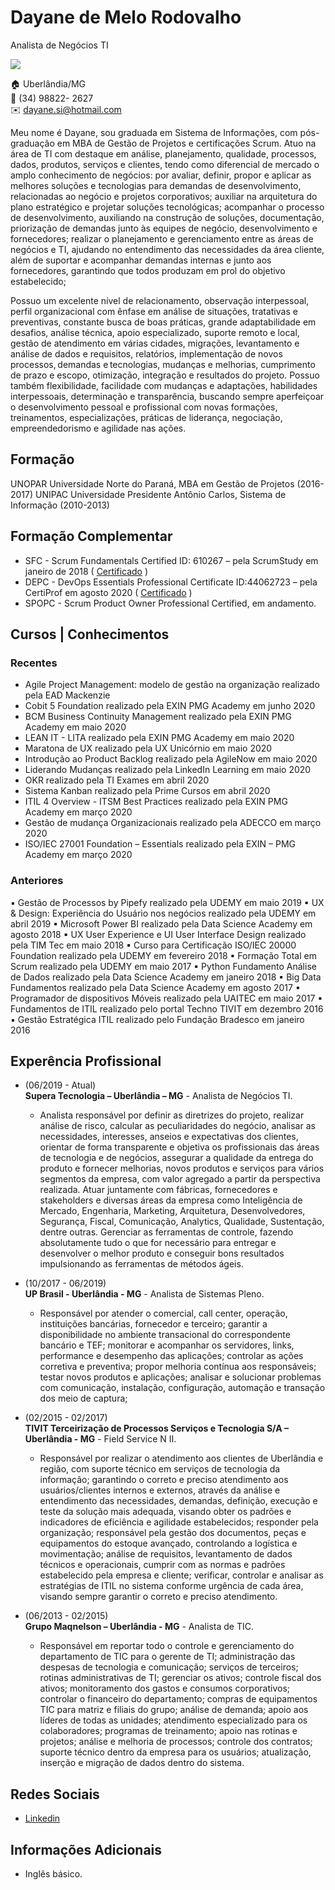 # Dayane de Melo Rodovalho
Analista de Negócios TI

<img src="https://www.linkedin.com/in/dayanemelo/detail/photo/" />

:house:    Uberlândia/MG <br>
:iphone:   (34) 98822- 2627 <br>
:envelope:  dayane.si@hotmail.com

Meu nome é Dayane, sou graduada em Sistema de Informações, com pós-graduação em MBA de Gestão de Projetos e certificações Scrum.
Atuo na área de TI com destaque em análise, planejamento, qualidade, processos, dados, produtos, serviços e clientes, tendo como diferencial de mercado o amplo conhecimento de negócios: por avaliar, definir, propor e aplicar as melhores soluções e tecnologias para demandas de desenvolvimento, relacionadas ao negócio e projetos corporativos; auxiliar na arquitetura do plano estratégico e projetar soluções tecnológicas; acompanhar o processo de desenvolvimento, auxiliando na construção de soluções, documentação, priorização de demandas junto às equipes de negócio, desenvolvimento e fornecedores; realizar o planejamento e gerenciamento entre as áreas de negócios e TI, ajudando no entendimento das necessidades da área cliente, além de suportar e acompanhar demandas internas e junto aos fornecedores, garantindo que todos produzam em prol do objetivo estabelecido;

Possuo um excelente nível de relacionamento, observação interpessoal, perfil organizacional com ênfase em análise de situações, tratativas e preventivas, constante busca de boas práticas, grande adaptabilidade em desafios, análise técnica, apoio especializado, suporte remoto e local, gestão de atendimento em várias cidades, migrações, levantamento e análise de dados e requisitos, relatórios, implementação de novos processos, demandas e tecnologias, mudanças e melhorias, cumprimento de prazo e escopo, otimização, integração e resultados do projeto. Possuo também flexibilidade, facilidade com mudanças e adaptações, habilidades interpessoais,  determinação e transparência, buscando sempre aperfeiçoar o desenvolvimento pessoal e profissional com novas formações, treinamentos, especializações, práticas de liderança, negociação, empreendedorismo e agilidade nas ações.

## Formação
UNOPAR Universidade Norte do Paraná, MBA em Gestão de Projetos (2016-2017)
UNIPAC Universidade Presidente Antônio Carlos, Sistema de Informação (2010-2013)

## Formação Complementar 
* SFC - Scrum Fundamentals Certified ID: 610267 – pela ScrumStudy em janeiro de 2018 ( [Certificado](certificados/devops-2020.pdf) )
* DEPC - DevOps Essentials Professional Certificate ID:44062723 – pela CertiProf em agosto 2020 ( [Certificado](certificados/sfc-2018.pdf) )
* SPOPC - Scrum Product Owner Professional Certified, em andamento.

## Cursos | Conhecimentos
### Recentes
* Agile Project Management: modelo de gestão na organização realizado pela EAD Mackenzie
* Cobit 5 Foundation realizado pela EXIN PMG Academy em junho 2020
* BCM Business Continuity Management realizado pela EXIN PMG Academy em maio 2020
* LEAN IT - LITA realizado pela EXIN PMG Academy em maio 2020
* Maratona de UX realizado pela UX Unicórnio em maio 2020
* Introdução ao Product Backlog realizado pela AgileNow em maio 2020
* Liderando Mudanças realizado pela LinkedIn Learning em maio 2020
* OKR realizado pela TI Exames em abril 2020
* Sistema Kanban realizado pela Prime Cursos em abril 2020
* ITIL 4 Overview - ITSM Best Practices realizado pela EXIN PMG Academy em março 2020
* Gestão de mudança Organizacionais realizado pela ADECCO em março 2020
* ISO/IEC 27001 Foundation – Essentials realizado pela EXIN – PMG Academy em março 2020

### Anteriores
▪ Gestão de Processos by Pipefy realizado pela UDEMY em maio 2019
▪ UX & Design: Experiência do Usuário nos negócios realizado pela UDEMY em abril 2019
▪ Microsoft Power BI realizado pela Data Science Academy em agosto 2018
▪ UX User Experience e UI User Interface Design realizado pela TIM Tec em maio 2018
▪ Curso para Certificação ISO/IEC 20000 Foundation realizado pela UDEMY em fevereiro 2018
▪ Formação Total em Scrum realizado pela UDEMY em maio 2017
▪ Python Fundamento Análise de Dados realizado pela Data Science Academy em janeiro 2018
▪ Big Data Fundamentos realizado pela Data Science Academy em agosto 2017
▪ Programador de dispositivos Móveis realizado pela UAITEC em maio 2017
▪ Fundamentos de ITIL realizado pelo portal Techno TIVIT em dezembro 2016
▪ Gestão Estratégica ITIL realizado pelo Fundação Bradesco em janeiro 2016


## Experência Profissional
* (06/2019 -  Atual) <br>
**Supera Tecnologia – Uberlândia – MG** -
Analista de Negócios TI.
  * Analista responsável por definir as diretrizes do projeto, realizar análise de risco, calcular as peculiaridades do negócio, analisar as necessidades, interesses, anseios e expectativas dos clientes, orientar de forma transparente e objetiva os profissionais das áreas de tecnologia e de negócios, assegurar a qualidade da entrega do produto e fornecer melhorias, novos produtos e serviços para vários segmentos da empresa, com valor agregado a partir da perspectiva realizada. Atuar juntamente com fábricas, fornecedores e stakeholders e diversas áreas da empresa como Inteligência de Mercado, Engenharia, Marketing, Arquitetura, Desenvolvedores, Segurança, Fiscal, Comunicação, Analytics, Qualidade, Sustentação, dentre outras. Gerenciar as ferramentas de
controle, fazendo absolutamente tudo o que for necessário para entregar e desenvolver o melhor produto e conseguir bons resultados impulsionando as ferramentas de métodos ágeis.

* (10/2017 -  06/2019) <br>
**UP Brasil - Uberlândia - MG** -
Analista de Sistemas Pleno.
  * Responsável por atender o comercial, call center, operação, instituições bancárias, fornecedor e terceiro; garantir a disponibilidade no ambiente transacional do correspondente bancário e TEF; monitorar e acompanhar os servidores, links, performance e desempenho das aplicações; controlar as ações corretiva e preventiva; propor melhoria contínua aos responsáveis; testar novos produtos e aplicações; analisar e solucionar problemas com comunicação, instalação, configuração, automação e transação dos meio de captura;
 
* (02/2015 -  02/2017) <br>
**TIVIT Terceirização de Processos Serviços e Tecnologia S/A – Uberlândia - MG** -
Field Service N II.
  * Responsável por realizar o atendimento aos clientes de Uberlândia e região, com suporte técnico em serviços de tecnologia da informação; garantindo o correto e preciso atendimento aos usuários/clientes internos e externos, através da análise e entendimento das necessidades, demandas, definição, execução e teste da solução mais adequada, visando obter os padrões e indicadores de eficiência e agilidade estabelecidos; responder pela organização; responsável pela gestão dos documentos, peças e equipamentos do estoque avançado, controlando a logística e movimentação; análise de requisitos, levantamento de dados técnicos e operacionais, cumprir com as normas e padrões estabelecido pela empresa e cliente; verificar, controlar e analisar as estratégias de ITIL no sistema conforme urgência de cada área, visando sempre garantir o correto e preciso atendimento.

* (06/2013 -  02/2015) <br>
**Grupo Maqnelson – Uberlândia - MG** -
Analista de TIC.
  * Responsável em reportar todo o controle e gerenciamento do departamento de TIC para o gerente de TI; administração das despesas de tecnologia e comunicação; serviços de terceiros; rotinas administrativas de TI; gerenciar os ativos; controle fiscal dos ativos; monitoramento dos gastos e consumos corporativos; controlar o financeiro do departamento; compras de equipamentos TIC para matriz e filiais do grupo; análise de demanda; apoio aos líderes de todas as unidades; atendimento especializado para os colaboradores; programas de treinamento; apoio nas rotinas e projetos; análise e melhoria de processos; controle dos contratos; suporte técnico dentro da empresa para os usuários; atualização, inserção e migração de dados dentro do sistema.

## Redes Sociais
*  [Linkedin](https://www.linkedin.com/in/dayanemelo/)

## Informações Adicionais
* Inglês básico.

<br><br>
